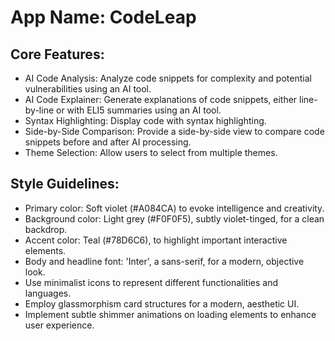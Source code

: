# **App Name**: CodeLeap

## Core Features:

- AI Code Analysis: Analyze code snippets for complexity and potential vulnerabilities using an AI tool.
- AI Code Explainer: Generate explanations of code snippets, either line-by-line or with ELI5 summaries using an AI tool.
- Syntax Highlighting: Display code with syntax highlighting.
- Side-by-Side Comparison: Provide a side-by-side view to compare code snippets before and after AI processing.
- Theme Selection: Allow users to select from multiple themes.

## Style Guidelines:

- Primary color: Soft violet (#A084CA) to evoke intelligence and creativity.
- Background color: Light grey (#F0F0F5), subtly violet-tinged, for a clean backdrop.
- Accent color: Teal (#78D6C6), to highlight important interactive elements.
- Body and headline font: 'Inter', a sans-serif, for a modern, objective look.
- Use minimalist icons to represent different functionalities and languages.
- Employ glassmorphism card structures for a modern, aesthetic UI.
- Implement subtle shimmer animations on loading elements to enhance user experience.